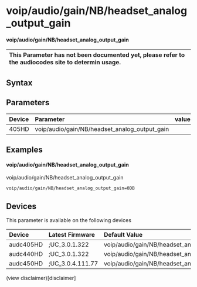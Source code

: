 ﻿---
description: voip/audio/gain/NB/headset_analog_output_gain
search: false
---

# voip/audio/gain/NB/headset_analog_output_gain

#### voip/audio/gain/NB/headset_analog_output_gain


| This Parameter has not been documented yet, please refer to the audiocodes site to determin usage.  | 
| :--- |

## Syntax

## Parameters
|Device|Parameter|value|Description|
|:---|:---|:---|:---|
| 405HD | voip/audio/gain/NB/headset_analog_output_gain |  |  |

## Examples
#### voip/audio/gain/NB/headset_analog_output_gain

voip/audio/gain/NB/headset_analog_output_gain

```
voip/audio/gain/NB/headset_analog_output_gain=0DB
```

## Devices
This parameter is available on the following devices

| Device | Latest Firmware | Default Value |
|:---|:---|:---|
| audc405HD | ;UC_3.0.1.322 | voip/audio/gain/NB/headset_analog_output_gain=0DB 
| audc440HD | ;UC_3.0.1.322 | voip/audio/gain/NB/headset_analog_output_gain=0DB 
| audc450HD | ;UC_3.0.4.111.77 | voip/audio/gain/NB/headset_analog_output_gain=0DB 

(view disclaimer)[disclaimer]
